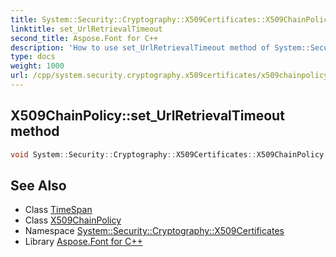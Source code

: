```yaml
---
title: System::Security::Cryptography::X509Certificates::X509ChainPolicy::set_UrlRetrievalTimeout method
linktitle: set_UrlRetrievalTimeout
second_title: Aspose.Font for C++
description: 'How to use set_UrlRetrievalTimeout method of System::Security::Cryptography::X509Certificates::X509ChainPolicy class in C++.'
type: docs
weight: 1000
url: /cpp/system.security.cryptography.x509certificates/x509chainpolicy/set_urlretrievaltimeout/
---
```

## X509ChainPolicy::set_UrlRetrievalTimeout method




```cpp
void System::Security::Cryptography::X509Certificates::X509ChainPolicy::set_UrlRetrievalTimeout(TimeSpan value)
```

## See Also

* Class [TimeSpan](../../../system/timespan/)
* Class [X509ChainPolicy](../)
* Namespace [System::Security::Cryptography::X509Certificates](../../)
* Library [Aspose.Font for C++](../../../)
